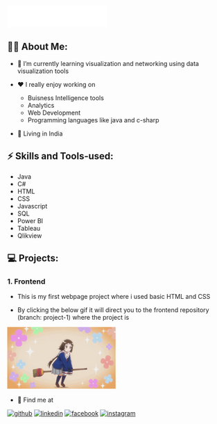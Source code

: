 ![Hi there, How are you doing?](Header/banner-2.svg)

## 🐱‍👤 About Me:
- 🌱 I’m currently learning visualization and networking using data visualization tools

- ❤️ I really enjoy working on 
  - Buisness Intelligence tools
  - Analytics
  - Web Development
  - Programming languages like java and c-sharp
  
- 🏡 Living in India
<!---<a href="https://www.facebook.com/mathesh.kumar.142/"><img src=Icons/facebook.png alt='facebook' height='40'></a>
<a href="https://www.instagram.com/mathesh__kumar/"><img src=Icons/instagram.png alt='insta' height='40'></a>
<a href="https://www.linkedin.com/in/mathesh-kumar-106320161/"><img src=Icons/linkedin.png alt='linkedin' height='40'></a>
<a href="matheshkumar099@gmail.com"><img src=Icons/gmail.png alt='gmail' height='40'></a>--->

## ⚡️ Skills and Tools-used:
* Java
* C#
* HTML
* CSS
* Javascript
* SQL
* Power BI
* Tableau
* Qlikview

## 💻 Projects:
### 1. Frontend
- This is my first webpage project where i used basic HTML and CSS

- By clicking the below gif it will direct you to the frontend repository (branch: project-1) where the project is

<a href="https://github.com/Mathesh099/frontend/tree/Project-1"><img src="Anime girl/Anime girl.gif" width="250" ></a>

- 📌 Find me at

[<img src='https://cdn.jsdelivr.net/npm/simple-icons@3.0.1/icons/github.svg' alt='github' height='40'>](https://github.com/Mathesh099)  [<img src='https://cdn.jsdelivr.net/npm/simple-icons@3.0.1/icons/linkedin.svg' alt='linkedin' height='40'>](https://www.linkedin.com/in/mathesh-kumar-106320161/)  [<img src='https://cdn.jsdelivr.net/npm/simple-icons@3.0.1/icons/facebook.svg' alt='facebook' height='40'>](https://www.facebook.com/mathesh.kumar.142)  [<img src='https://cdn.jsdelivr.net/npm/simple-icons@3.0.1/icons/instagram.svg' alt='instagram' height='40'>](https://www.instagram.com/mathesh__kumar/)  


